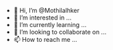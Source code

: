 - 👋 Hi, I’m @Mothilalhker
- 👀 I’m interested in ...
- 🌱 I’m currently learning ...
- 💞️ I’m looking to collaborate on ...
- 📫 How to reach me ...

<!---
Mothilalhker/Mothilalhker is a ✨ special ✨ repository because its `README.md` (this file) appears on your GitHub profile.
You can click the Preview link to take a look at your changes.
--->
